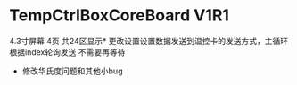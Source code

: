 # TempCtrlBoxCoreBoard V1R1 #

4.3寸屏幕 4页 共24区显示* 更改设置设置数据发送到温控卡的发送方式，主循环根据index轮询发送 不需要再等待
* 修改华氏度问题和其他小bug